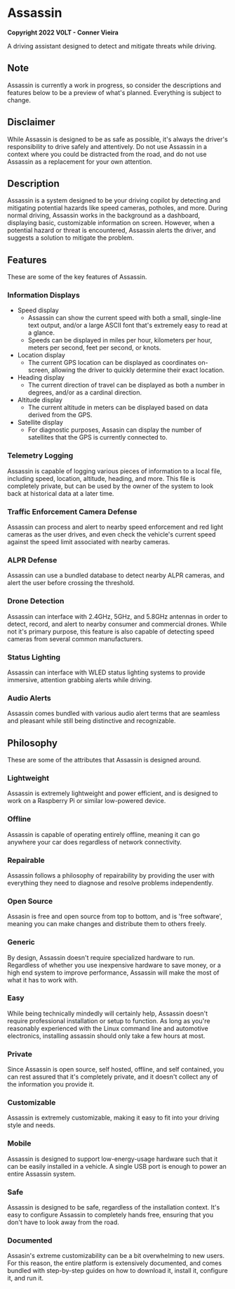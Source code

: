 # Assassin

**Copyright 2022 V0LT - Conner Vieira**

A driving assistant designed to detect and mitigate threats while driving.


## Note

Assassin is currently a work in progress, so consider the descriptions and features below to be a preview of what's planned. Everything is subject to change.


## Disclaimer

While Assassin is designed to be as safe as possible, it's always the driver's responsibility to drive safely and attentively. Do not use Assassin in a context where you could be distracted from the road, and do not use Assassin as a replacement for your own attention.


## Description

Assassin is a system designed to be your driving copilot by detecting and mitigating potential hazards like speed cameras, potholes, and more. During normal driving, Assassin works in the background as a dashboard, displaying basic, customizable information on screen. However, when a potential hazard or threat is encountered, Assassin alerts the driver, and suggests a solution to mitigate the problem.


## Features

These are some of the key features of Assassin.

### Information Displays

- Speed display
    - Assassin can show the current speed with both a small, single-line text output, and/or a large ASCII font that's extremely easy to read at a glance.
    - Speeds can be displayed in miles per hour, kilometers per hour, meters per second, feet per second, or knots.
- Location display
    - The current GPS location can be displayed as coordinates on-screen, allowing the driver to quickly determine their exact location.
- Heading display
    - The current direction of travel can be displayed as both a number in degrees, and/or as a cardinal direction.
- Altitude display
    - The current altitude in meters can be displayed based on data derived from the GPS.
- Satellite display
    - For diagnostic purposes, Assasin can display the number of satellites that the GPS is currently connected to.

### Telemetry Logging

Assassin is capable of logging various pieces of information to a local file, including speed, location, altitude, heading, and more. This file is completely private, but can be used by the owner of the system to look back at historical data at a later time.

### Traffic Enforcement Camera Defense

Assassin can process and alert to nearby speed enforcement and red light cameras as the user drives, and even check the vehicle's current speed against the speed limit associated with nearby cameras.

### ALPR Defense

Assassin can use a bundled database to detect nearby ALPR cameras, and alert the user before crossing the threshold.

### Drone Detection

Assassin can interface with 2.4GHz, 5GHz, and 5.8GHz antennas in order to detect, record, and alert to nearby consumer and commercial drones. While not it's primary purpose, this feature is also capable of detecting speed cameras from several common manufacturers.

### Status Lighting

Assassin can interface with WLED status lighting systems to provide immersive, attention grabbing alerts while driving.

### Audio Alerts

Assassin comes bundled with various audio alert terms that are seamless and pleasant while still being distinctive and recognizable.


## Philosophy

These are some of the attributes that Assassin is designed around.

### Lightweight

Assassin is extremely lightweight and power efficient, and is designed to work on a Raspberry Pi or similar low-powered device.

### Offline

Assassin is capable of operating entirely offline, meaning it can go anywhere your car does regardless of network connectivity.

### Repairable

Assassin follows a philosophy of repairability by providing the user with everything they need to diagnose and resolve problems independently.

### Open Source

Assasin is free and open source from top to bottom, and is 'free software', meaning you can make changes and distribute them to others freely.

### Generic

By design, Assassin doesn't require specialized hardware to run. Regardless of whether you use inexpensive hardware to save money, or a high end system to improve performance, Assassin will make the most of what it has to work with.

### Easy

While being technically mindedly will certainly help, Assassin doesn't require professional installation or setup to function. As long as you're reasonably experienced with the Linux command line and automotive electronics, installing assassin should only take a few hours at most.

### Private

Since Assassin is open source, self hosted, offline, and self contained, you can rest assured that it's completely private, and it doesn't collect any of the information you provide it.

### Customizable

Assassin is extremely customizable, making it easy to fit into your driving style and needs.

### Mobile

Assassin is designed to support low-energy-usage hardware such that it can be easily installed in a vehicle. A single USB port is enough to power an entire Assassin system.

### Safe

Assassin is designed to be safe, regardless of the installation context. It's easy to configure Assassin to completely hands free, ensuring that you don't have to look away from the road.

### Documented

Assasin's extreme customizability can be a bit overwhelming to new users. For this reason, the entire platform is extensively documented, and comes bundled with step-by-step guides on how to download it, install it, configure it, and run it.
